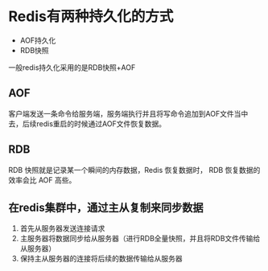 # Redis有两种持久化的方式
* AOF持久化
* RDB快照

一般redis持久化采用的是RDB快照+AOF

## AOF
客户端发送一条命令给服务端，服务端执行并且将写命令追加到AOF文件当中去，后续redis重启的时候通过AOF文件恢复数据。
## RDB
RDB 快照就是记录某一个瞬间的内存数据，Redis 恢复数据时， RDB 恢复数据的效率会比 AOF 高些。

## 在redis集群中，通过主从复制来同步数据
1. 首先从服务器发送连接请求
2. 主服务器将数据同步给从服务器（进行RDB全量快照，并且将RDB文件传输给从服务器）
3. 保持主从服务器的连接将后续的数据传输给从服务器
